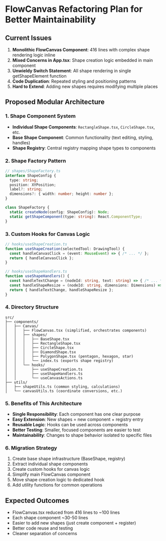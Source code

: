 # FlowCanvas Refactoring Plan for Better Maintainability

## Current Issues
1. **Monolithic FlowCanvas Component**: 416 lines with complex shape rendering logic inline
2. **Mixed Concerns in App.tsx**: Shape creation logic embedded in main component
3. **Unwieldy Switch Statement**: All shape rendering in single getShapeElement function
4. **Code Duplication**: Repeated styling and positioning patterns
5. **Hard to Extend**: Adding new shapes requires modifying multiple places

## Proposed Modular Architecture

### 1. Shape Component System
- **Individual Shape Components**: `RectangleShape.tsx`, `CircleShape.tsx`, etc.
- **Base Shape Component**: Common functionality (text editing, styling, handles)
- **Shape Registry**: Central registry mapping shape types to components

### 2. Shape Factory Pattern
```typescript
// shapes/ShapeFactory.ts
interface ShapeConfig {
  type: string;
  position: XYPosition;
  label?: string;
  dimensions?: { width: number; height: number };
}

class ShapeFactory {
  static createNode(config: ShapeConfig): Node;
  static getShapeComponent(type: string): React.ComponentType;
}
```

### 3. Custom Hooks for Canvas Logic
```typescript
// hooks/useShapeCreation.ts
function useShapeCreation(selectedTool: DrawingTool) {
  const handleCanvasClick = (event: MouseEvent) => { /* ... */ };
  return { handleCanvasClick };
}

// hooks/useShapeHandlers.ts  
function useShapeHandlers() {
  const handleTextChange = (nodeId: string, text: string) => { /* ... */ };
  const handleShapeResize = (nodeId: string, dimensions: Dimensions) => { /* ... */ };
  return { handleTextChange, handleShapeResize };
}
```

### 4. Directory Structure
```
src/
├── components/
│   ├── Canvas/
│   │   ├── FlowCanvas.tsx (simplified, orchestrates components)
│   │   ├── shapes/
│   │   │   ├── BaseShape.tsx
│   │   │   ├── RectangleShape.tsx
│   │   │   ├── CircleShape.tsx
│   │   │   ├── DiamondShape.tsx
│   │   │   ├── PolygonShape.tsx (pentagon, hexagon, star)
│   │   │   └── index.ts (exports shape registry)
│   │   └── hooks/
│   │       ├── useShapeCreation.ts
│   │       ├── useShapeHandlers.ts
│   │       └── useCanvasActions.ts
├── utils/
│   ├── shapeUtils.ts (common styling, calculations)
│   └── canvasUtils.ts (coordinate conversions, etc.)
```

### 5. Benefits of This Architecture
- **Single Responsibility**: Each component has one clear purpose
- **Easy Extension**: New shapes = new component + registry entry
- **Reusable Logic**: Hooks can be used across components
- **Better Testing**: Smaller, focused components are easier to test
- **Maintainability**: Changes to shape behavior isolated to specific files

### 6. Migration Strategy
1. Create base shape infrastructure (BaseShape, registry)
2. Extract individual shape components
3. Create custom hooks for canvas logic
4. Simplify main FlowCanvas component
5. Move shape creation logic to dedicated hook
6. Add utility functions for common operations

## Expected Outcomes
- FlowCanvas.tsx reduced from 416 lines to ~100 lines
- Each shape component ~30-50 lines
- Easier to add new shapes (just create component + register)
- Better code reuse and testing
- Cleaner separation of concerns
